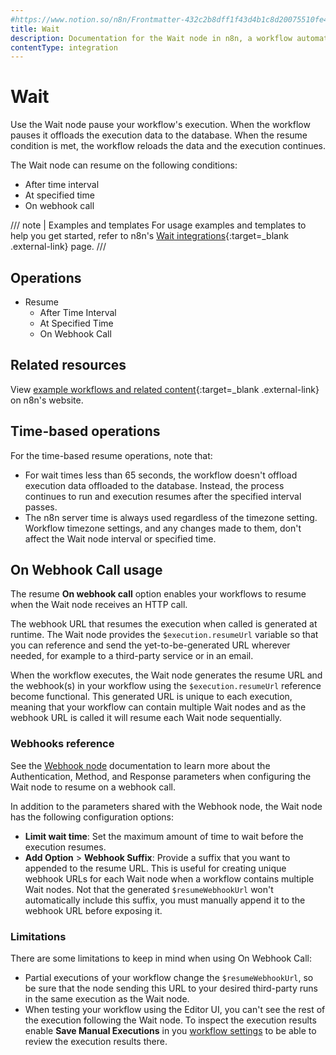 ```yaml
---
#https://www.notion.so/n8n/Frontmatter-432c2b8dff1f43d4b1c8d20075510fe4
title: Wait
description: Documentation for the Wait node in n8n, a workflow automation platform. Includes guidance on usage, and links to examples.
contentType: integration
---
```


# Wait

Use the Wait node pause your workflow's execution. When the workflow pauses it offloads the execution data to the database. When the resume condition is met, the workflow reloads the data and the execution continues.

The Wait node can resume on the following conditions:

* After time interval
* At specified time
* On webhook call

/// note | Examples and templates
For usage examples and templates to help you get started, refer to n8n's [Wait integrations](https://n8n.io/integrations/wait/){:target=_blank .external-link} page.
///
## Operations

* Resume
	* After Time Interval
	* At Specified Time
	* On Webhook Call

## Related resources

View [example workflows and related content](https://n8n.io/integrations/wait/){:target=_blank .external-link} on n8n's website.

## Time-based operations
    
For the time-based resume operations, note that:

* For wait times less than 65 seconds, the workflow  doesn't offload execution data offloaded to the database. Instead, the process continues to run and execution resumes after the specified interval passes.
* The n8n server time is always used regardless of the timezone setting. Workflow timezone settings, and any changes made to them, don't affect the Wait node interval or specified time. 

## On Webhook Call usage

The resume **On webhook call** option enables your workflows to resume when the Wait node receives an HTTP call.

The webhook URL that resumes the execution when called is generated at runtime. The Wait node provides the `$execution.resumeUrl` variable so that you can reference and send the yet-to-be-generated URL wherever needed, for example to a third-party service or in an email. 

When the workflow executes, the Wait node generates the resume URL and the webhook(s) in your workflow using the `$execution.resumeUrl` reference become functional. This generated URL is unique to each execution, meaning that your workflow can contain multiple Wait nodes and as the webhook URL is called it will resume each Wait node sequentially.

### Webhooks reference

See the [Webhook node](/integrations/builtin/core-nodes/n8n-nodes-base.webhook/) documentation to learn more about the Authentication, Method, and Response parameters when configuring the Wait node to resume on a webhook call.

In addition to the parameters shared with the Webhook node, the Wait node has the following configuration options:

* **Limit wait time**: Set the maximum amount of time to wait before the execution resumes.
* **Add Option** > **Webhook Suffix**: Provide a suffix that you want to appended to the resume URL. This is useful for creating unique webhook URLs for each Wait node when a workflow contains multiple Wait nodes. Not that the generated `$resumeWebhookUrl` won't automatically include this suffix, you must manually append it to the webhook URL before exposing it.

### Limitations

There are some limitations to keep in mind when using On Webhook Call:

* Partial executions of your workflow change the `$resumeWebhookUrl`, so be sure that the node sending this URL to your desired third-party runs in the same execution as the Wait node.
* When testing your workflow using the Editor UI, you can't see the rest of the execution following the Wait node. To inspect the execution results enable **Save Manual Executions** in you [workflow settings](/workflows/settings/) to be able to review the execution results there.
